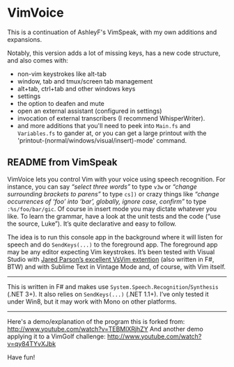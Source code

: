 # VimVoice

This is a continuation of AshleyF's VimSpeak, with my own additions and expansions.

Notably, this version adds a lot of missing keys, has a new code structure, and also comes with:

- non-vim keystrokes like alt-tab
- window, tab and tmux/screen tab management
- alt+tab, ctrl+tab and other windows keys
- settings
- the option to deafen and mute
- open an external assistant (configured in settings)
- invocation of external transcribers (I recommend WhisperWriter).
- and more additions that you'll need to peek into `Main.fs` and `Variables.fs` to gander at, or you can get a large printout with the 'printout-(normal/windows/visual/insert)-mode' command.

## README from VimSpeak

VimVoice lets you control Vim with your voice using speech recognition. For instance, you can say _“select three words”_ to type `v3w` or _“change surrounding brackets to parens”_ to type `cs])` or crazy things like _“change occurrences of ‘foo’ into ‘bar’, globally, ignore case, confirm”_ to type `:%s/foo/bar/gic`. Of course in insert mode you may dictate whatever you like. To learn the grammar, have a look at the unit tests and the code (“use the source, Luke”). It’s quite declarative and easy to follow.

The idea is to run this console app in the background where it will listen for speech and do `SendKeys(...)` to the foreground app. The foreground app may be any editor expecting Vim keystrokes. It’s been tested with Visual Studio with [Jared Parson’s excellent VsVim extention](https://github.com/jaredpar/VsVim) (also written in F#, BTW) and with Sublime Text in Vintage Mode and, of course, with Vim itself.

---

This is written in F# and makes use `System.Speech.Recognition`/`Synthesis` (.NET 3+). It also relies on `SendKeys(...)` (.NET 1.1+). I’ve only tested it under Win8, but it may work with Mono on other platforms.

---

Here's a demo/explanation of the program this is forked from: http://www.youtube.com/watch?v=TEBMlXRjhZY
And another demo applying it to a VimGolf challenge: http://www.youtube.com/watch?v=qy84TYvXJbk

Have fun!
